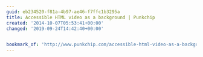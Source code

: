 ```yaml
---
guid: eb234520-f81a-4b97-ae46-f7ffc1b3295a
title: Accessible HTML video as a background | Punkchip
created: '2014-10-07T05:53:41+00:00'
changed: '2019-09-24T14:42:40+00:00'


bookmark_of: 'http://www.punkchip.com/accessible-html-video-as-a-background/'
---
```




